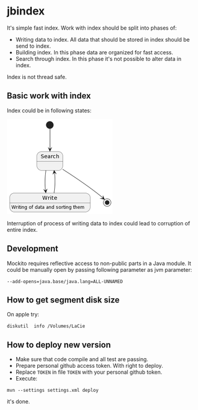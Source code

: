 # jbindex

It's simple fast index. Work with index should be split into phases of:

* Writing data to index. All data that should be stored in index should be send to index.
* Building index. In this phase data are organized for fast access.
* Search through index. In this phase it's not possible to alter data in index.

Index is not thread safe.

## Basic work with index

Index could be in following states:

![Index states](./src/images/index-state-diagram.png)

Interruption of process of writing data to index could lead to corruption of entire index.

## Development 

Mockito requires reflective access to non-public parts in a Java module. It could be manually open by passing following parameter as jvm parameter:

```
--add-opens=java.base/java.lang=ALL-UNNAMED
```

## How to get segment disk size

On apple try:
```
diskutil  info /Volumes/LaCie
```

## How to deploy new version

* Make sure that code compile and all test are passing.
* Prepare personal github access token. With right to deploy.
* Replace `TOKEN` in file `TOKEN` with your personal github token.
* Execute: 
```
mvn --settings settings.xml deploy
```

it's done.
